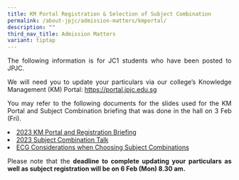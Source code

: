 ```yaml
---
title: KM Portal Registration & Selection of Subject Combination
permalink: /about-jpjc/admission-matters/kmportal/
description: ""
third_nav_title: Admission Matters
variant: tiptap
---
```

<div align="justify">

<p>The following information is for JC1 students who have been posted to JPJC.</p>

<p>We will need you to update your particulars via our college’s Knowledge Management (KM) Portal: <a href="https://portal.jpjc.edu.sg">https://portal.jpjc.edu.sg</a></p>

<p>You may refer to the following documents for the slides used for the KM Portal and Subject Combination briefing that was done in the hall on 3 Feb (Fri).</p>

<p></p><li><a href="/files/Admission%20Matters/KM%20portal%20and%20registration/2a)%202023%20KM%20Portal%20and%20Registration%20Briefing.pdf">2023 KM Portal and Registration Briefing</a></li>
<li><a href="/files/Admission%20Matters/KM%20portal%20and%20registration/2b)%202023%20Subject%20Combination%20Talk.pdf">2023 Subject Combination Talk</a></li>
<li><a href="/files/Admission%20Matters/KM%20portal%20and%20registration/JPJC%20J1%20Parents%202023.pdf">ECG Considerations when Choosing Subject Combinations</a></li><p></p>

<p>Please note that the <b>deadline to complete updating your particulars as well as subject registration will be on 6 Feb (Mon) 8.30 am.</b></p>
</div>
